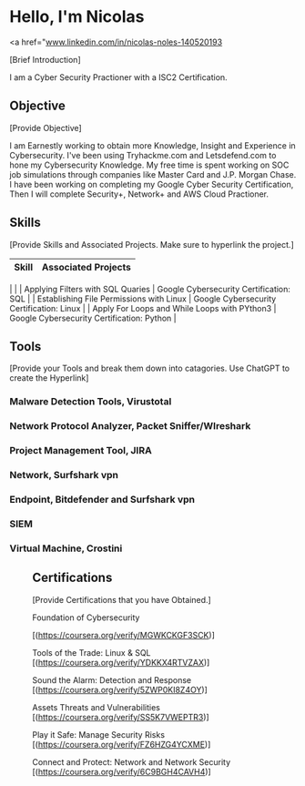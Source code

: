 # Hello, I'm Nicolas
<a href="www.linkedin.com/in/nicolas-noles-140520193 

[Brief Introduction]

I am a Cyber Security Practioner with a ISC2 Certification. 

## Objective
[Provide Objective]

I am Earnestly working to obtain more Knowledge, Insight and Experience in Cybersecurity. I've been using Tryhackme.com and Letsdefend.com to hone my Cybersecurity Knowledge. 
My free time is spent working on SOC job simulations through companies like Master Card and J.P. Morgan Chase. I have been working on completing my Google Cyber Security
Certification, Then I will complete Security+, Network+ and AWS Cloud Practioner. 


## Skills
[Provide Skills and Associated Projects. Make sure to hyperlink the project.]

| Skill                                                                                  | Associated Projects                                                  |
-----------------------------------------------------------------------------------------|----------------------------------------------------------------------|
|
|
| Applying Filters with SQL Quaries                                                      |  Google Cybersecurity Certification: SQL                             |
| Establishing File Permissions with Linux                                               |  Google Cybersecurity Certification: Linux                           |
| Apply For Loops and While Loops with PYthon3                                           |  Google Cybersecurity Certification: Python                          |


## Tools
[Provide your Tools and break them down into catagories. Use ChatGPT to create the Hyperlink]



### Malware Detection Tools, Virustotal
<div>

[
](https://www.virustotal.com/gui/home/upload)

### Network Protocol Analyzer, Packet Sniffer/WIreshark
<div>

[
](https://www.wireshark.org/)


### Project Management Tool, JIRA
<div>

[
](https://www.atlassian.com/software/jira)


### Network, Surfshark vpn
<div>

[
](https://surfshark.com/)


### Endpoint, Bitdefender and Surfshark vpn
<div>


[
](https://www.bitdefender.com/en-ca/)

[
](https://surfshark.com/)


### SIEM 
<div>

[
](https://aws.amazon.com/)



### Virtual Machine, Crostini
<dir>


[
](https://chromeos.dev/en/linux)


## Certifications
[Provide Certifications that you have Obtained.]
<div>

Foundation of Cybersecurity

[(https://coursera.org/verify/MGWKCKGF3SCK)]

Tools of the Trade: Linux & SQL
[(https://coursera.org/verify/YDKKX4RTVZAX)]

Sound the Alarm: Detection and Response
[(https://coursera.org/verify/5ZWP0KI8Z4OY)]

Assets Threats and Vulnerabilities
[(https://coursera.org/verify/SS5K7VWEPTR3)]

Play it Safe: Manage Security Risks
[(https://coursera.org/verify/FZ6HZG4YCXME)]

Connect and Protect: Network and Network Security
[(https://coursera.org/verify/6C9BGH4CAVH4)]
